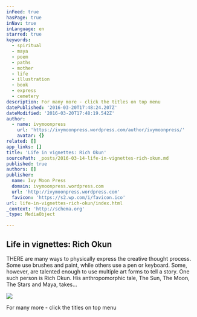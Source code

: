 ```yaml
---
inFeed: true
hasPage: true
inNav: true
inLanguage: en
starred: true
keywords:
  - spiritual
  - maya
  - poem
  - paths
  - mother
  - life
  - illustration
  - book
  - express
  - cemetery
description: For many more - click the titles on top menu
datePublished: '2016-03-20T17:48:24.207Z'
dateModified: '2016-03-20T17:48:19.542Z'
author:
  - name: ivymoonpress
    url: 'https://ivymoonpress.wordpress.com/author/ivymoonpress/'
    avatar: {}
related: []
app_links: []
title: 'Life in vignettes: Rich Okun'
sourcePath: _posts/2016-03-14-life-in-vignettes-rich-okun.md
published: true
authors: []
publisher:
  name: Ivy Moon Press
  domain: ivymoonpress.wordpress.com
  url: 'http://ivymoonpress.wordpress.com'
  favicon: 'https://s2.wp.com/i/favicon.ico'
url: life-in-vignettes-rich-okun/index.html
_context: 'http://schema.org'
_type: MediaObject

---
```

<article style=""><h1>Life in vignettes: Rich Okun</h1><p>THERE are many ways to physically express the creative thought process. Some use brushes and paint, while others use a pen or keyboard. Some, however, are talented enough to use multiple art forms to tell a story. One such person is Rich Okun. His anthropomorphic tale, The Sun, The Moon, The Stars and Maya, takes...</p><img src="https://s3-us-west-2.amazonaws.com/the-grid-img/p/84dc99f0bae346cc506e160fb3599bb3f73ee0b9.jpg" /></article>

For many more - click the titles on top menu